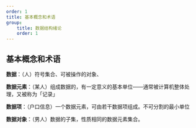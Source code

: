 ```yaml
---
order: 1
title: 基本概念和术语
group:
    title: 数据结构绪论
    order: 1
---
```


## 基本概念和术语

**数据**：（人）符号集合、可被操作的对象、  

**数据元素**：（某人）组成数据的，有一定意义的基本单位——通常被计算机整体处理，又被称为「记录」

**数据项**：（户口信息）一个数据元素，可由若干数据项组成。不可分割的最小单位  

**数据对象**：（男人）数据的子集，性质相同的数据元素集合。
